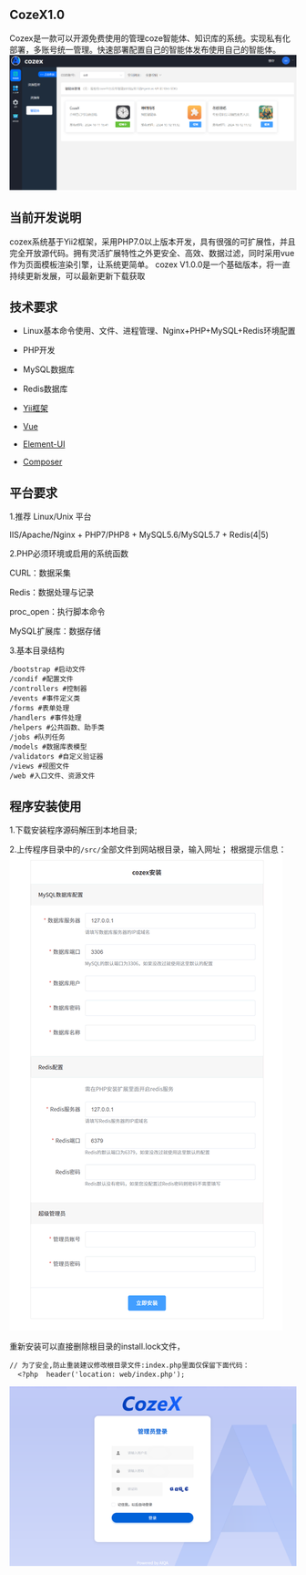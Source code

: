 ## CozeX1.0
Cozex是一款可以开源免费使用的管理coze智能体、知识库的系统。实现私有化部署，多账号统一管理。快速部署配置自己的智能体发布使用自己的智能体。
![alt text](/docs/agents.jpg)

## 当前开发说明
cozex系统基于Yii2框架，采用PHP7.0以上版本开发，具有很强的可扩展性，并且完全开放源代码。拥有灵活扩展特性之外更安全、高效、数据过滤，同时采用vue作为页面模板渲染引擎，让系统更简单。
cozex V1.0.0是一个基础版本，将一直持续更新发展，可以最新更新下载获取

## 技术要求

- Linux基本命令使用、文件、进程管理、Nginx+PHP+MySQL+Redis环境配置

- PHP开发

- MySQL数据库

- Redis数据库

- <a href="https://www.yiiframework.com/doc/guide/2.0/zh-cn" target="_blank">Yii框架</a>

- <a href="https://cn.vuejs.org/index.html" target="_blank">Vue</a>

- <a href="https://element.eleme.cn/#/zh-CN" target="_blank">Element-UI</a>

- <a href="https://getcomposer.org/doc/00-intro.md" target="_blank">Composer</a>

## 平台要求

1.推荐 Linux/Unix 平台

IIS/Apache/Nginx + PHP7/PHP8 + MySQL5.6/MySQL5.7 + Redis(4|5)

2.PHP必须环境或启用的系统函数

CURL：数据采集

Redis：数据处理与记录

proc_open：执行脚本命令

MySQL扩展库：数据存储

3.基本目录结构

```
/bootstrap #启动文件
/condif #配置文件
/controllers #控制器
/events #事件定义类
/forms #表单处理
/handlers #事件处理
/helpers #公共函数、助手类
/jobs #队列任务
/models #数据库表模型
/validators #自定义验证器
/views #视图文件
/web #入口文件、资源文件
```


## 程序安装使用

1.下载安装程序源码解压到本地目录;

2.上传程序目录中的`/src/`全部文件到网站根目录，输入网址；
根据提示信息：
![alt text](/docs/installimg.png)

  重新安装可以直接删除根目录的install.lock文件，
  
 
```
// 为了安全,防止重装建议修改根目录文件:index.php里面仅保留下面代码：
  <?php  header('location: web/index.php');
  ```
![alt text](/docs/index22.png)

